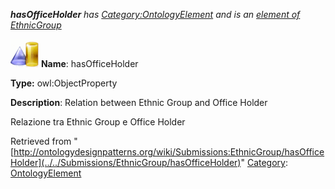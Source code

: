 ___hasOfficeHolder__ has [Category:OntologyElement](../../Category/OntologyElement "Category:OntologyElement") and is an [element of](../../Property/ElementOf "Property:ElementOf") [EthnicGroup](../../Submissions/EthnicGroup "Submissions:EthnicGroup")_


  




[![ObjectProperty](../../images/thumb/c/c3/ObjectProperty.gif/45px-ObjectProperty.gif)](../../Image/ObjectProperty.gif "ObjectProperty")
__Name__: hasOfficeHolder 


__Type:__ owl:ObjectProperty 


__Description__: Relation between Ethnic Group and Office Holder


  



Relazione tra Ethnic Group e Office Holder 





Retrieved from "[http://ontologydesignpatterns.org/wiki/Submissions:EthnicGroup/hasOfficeHolder](../../Submissions/EthnicGroup/hasOfficeHolder)"
 [Category](http://ontologydesignpatterns.org/wiki/Special:Categories "Special:Categories"): [OntologyElement](../../Category/OntologyElement "Category:OntologyElement")